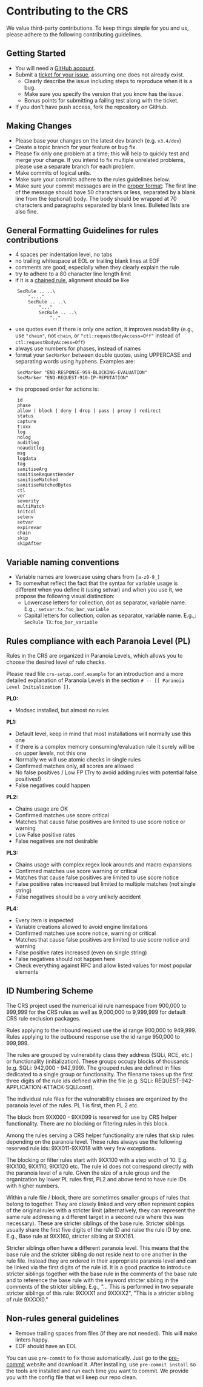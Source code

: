 # Contributing to the CRS

We value third-party contributions. To keep things simple for you and us,
please adhere to the following contributing guidelines.

## Getting Started

* You will need a [GitHub account](https://github.com/signup/free).
* Submit a [ticket for your issue](https://github.com/coreruleset/coreruleset/issues), assuming one does not already exist.
  * Clearly describe the issue including steps to reproduce when it is a bug.
  * Make sure you specify the version that you know has the issue.
  * Bonus points for submitting a failing test along with the ticket.
* If you don't have push access, fork the repository on GitHub.

## Making Changes

* Please base your changes on the latest dev branch (e.g. ```v3.4/dev```)
* Create a topic branch for your feature or bug fix.
* Please fix only one problem at a time; this will help to quickly test and merge your change. If you intend to fix multiple unrelated problems, please use a separate branch for each problem.
* Make commits of logical units.
* Make sure your commits adhere to the rules guidelines below.
* Make sure your commit messages are in the [proper format](http://tbaggery.com/2008/04/19/a-note-about-git-commit-messages.html): The first line of the message should have 50 characters or less, separated by a blank line from the (optional) body. The body should be wrapped at 70 characters and paragraphs separated by blank lines. Bulleted lists are also fine.

## General Formatting Guidelines for rules contributions

 - 4 spaces per indentation level, no tabs
 - no trailing whitespace at EOL or trailing blank lines at EOF
 - comments are good, especially when they clearly explain the rule
 - try to adhere to a 80 character line length limit
 - if it is a [chained rule](https://github.com/SpiderLabs/ModSecurity/wiki/Reference-Manual(v2.x)#chain), alignment should be like
```
    SecRule .. ..\
        "...."
        SecRule .. ..\
            "..."
            SecRule .. ..\
                ".."
```
 - use quotes even if there is only one action, it improves readability (e.g., use `"chain"`, not `chain`, or `"ctl:requestBodyAccess=Off"` instead of `ctl:requestBodyAccess=Off`)
 - always use numbers for phases, instead of names
 - format your `SecMarker` between double quotes, using UPPERCASE and separating words using hyphens. Examples are:
```
    SecMarker "END-RESPONSE-959-BLOCKING-EVALUATION"
    SecMarker "END-REQUEST-910-IP-REPUTATION"
```
 - the proposed order for actions is:
```
    id
    phase
    allow | block | deny | drop | pass | proxy | redirect
    status
    capture
    t:xxx
    log
    nolog
    auditlog
    noauditlog
    msg
    logdata
    tag
    sanitiseArg
    sanitiseRequestHeader
    sanitiseMatched
    sanitiseMatchedBytes
    ctl
    ver
    severity
    multiMatch
    initcol
    setenv
    setvar
    expirevar
    chain
    skip
    skipAfter
```

## Variable naming conventions

* Variable names are lowercase using chars from `[a-z0-9_]`
* To somewhat reflect the fact that the syntax for variable usage is different when you define it (using setvar) and when you use it, we propose the following visual distinction:
  * Lowercase letters for collection, dot as separator, variable name. E.g.,: `setvar:tx.foo_bar_variable`
  * Capital letters for collection, colon as separator, variable name. E.g.,: `SecRule TX:foo_bar_variable`

## Rules compliance with each Paranoia Level (PL)

Rules in the CRS are organized in Paranoia Levels, which allows you to choose the desired level of rule checks.

Please read file ```crs-setup.conf.example``` for an introduction and a more detailed explanation of Paranoia Levels in the section `# -- [[ Paranoia Level Initialization ]]`.

**PL0:**

* Modsec installed, but almost no rules

**PL1:**

* Default level, keep in mind that most installations will normally use this one
* If there is a complex memory consuming/evaluation rule it surely will be on upper levels, not this one
* Normally we will use atomic checks in single rules
* Confirmed matches only, all scores are allowed
* No false positives / Low FP (Try to avoid adding rules with potential false positives!)
* False negatives could happen

**PL2:**

* Chains usage are OK
* Confirmed matches use score critical
* Matches that cause false positives are limited to use score notice or warning
* Low False positive rates
* False negatives are not desirable

**PL3:**

* Chains usage with complex regex look arounds and macro expansions
* Confirmed matches use score warning or critical
* Matches that cause false positives are limited to use score notice
* False positive rates increased but limited to multiple matches (not single string)
* False negatives should be a very unlikely accident

**PL4:**

* Every item is inspected
* Variable creations allowed to avoid engine limitations
* Confirmed matches use score notice, warning or critical
* Matches that cause false positives are limited to use score notice and warning
* False positive rates increased (even on single string)
* False negatives should not happen here
* Check everything against RFC and allow listed values for most popular elements


## ID Numbering Scheme

The CRS project used the numerical id rule namespace from 900,000 to 999,999 for the CRS rules as well as 9,000,000 to 9,999,999 for default CRS rule exclusion packages.

Rules applying to the inbound request use the id range 900,000 to 949,999.
Rules applying to the outbound response use the id range 950,000 to 999,999.

The rules are grouped by vulnerability class they address (SQLi, RCE, etc.) or functionality (initialization). These groups occupy blocks of thousands (e.g. SQLi: 942,000 - 942,999).
The grouped rules are defined in files dedicated to a single group or functionality. The filename takes up the first three digits of the rule ids defined within the file (e.g. SQLi: REQUEST-942-APPLICATION-ATTACK-SQLI.conf).

The individual rule files for the vulnerability classes are organized by the paranoia level of the rules. PL 1 is first, then PL 2 etc.

The block from 9XX000 - 9XX099 is reserved for use by CRS helper functionality. There are no blocking or filtering rules in this block.

Among the rules serving a CRS helper functionality are rules that skip rules depending on the paranoia level. These rules always use the following reserved rule ids: 9XX011-9XX018 with very few exceptions.

The blocking or filter rules start with 9XX100 with a step width of 10. E.g. 9XX100, 9XX110, 9XX120 etc. The rule id does not correspond directly with the paranoia level of a rule. Given the size of a rule group and the organization by lower PL rules first, PL2 and above tend to have rule IDs with higher numbers.

Within a rule file / block, there are sometimes smaller groups of rules that belong to together. They are closely linked and very often represent copies of the original rules with a stricter limit (alternatively, they can represent the same rule addressing a different target in a second rule where this was necessary). These are stricter siblings of the base rule. Stricter siblings usually share the first five digits of the rule ID and raise the rule ID by one. E.g., Base rule at 9XX160, stricter sibling at 9XX161.

Stricter siblings often have a different paranoia level. This means that the base rule and the stricter sibling do not reside next to one another in the rule file. Instead they are ordered in their appropriate paranoia level and can be linked via the first digits of the rule id. It is a good practice to introduce stricter siblings together with the base rule in the comments of the base rule and to reference the base rule with the keyword stricter sibling in the comments of the stricter sibling. E.g., "... This is
performed in two separate stricter siblings of this rule: 9XXXX1 and 9XXXX2", "This is a stricter sibling of rule 9XXXX0."

## Non-rules general guidelines

* Remove trailing spaces from files (if they are not needed). This will make linters happy.
* EOF should have an EOL

You can use `pre-commit` to fix those automatically. Just go to the [pre-commit](https://pre-commit.com/) website and download it. After installing, use `pre-commit install` so the tools are installed and run each time you want to commit. We provide you with the config file that will keep our repo clean.
